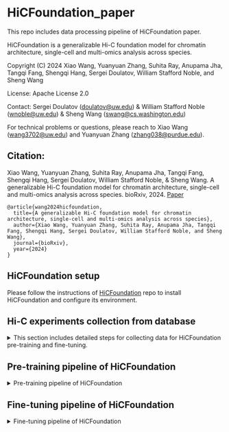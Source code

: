 # HiCFoundation_paper

This repo includes data processing pipeline of HiCFoundation paper. 

HiCFoundation is a generalizable Hi-C foundation model for chromatin architecture, single-cell and multi-omics analysis across species.

Copyright (C) 2024 Xiao Wang, Yuanyuan Zhang, Suhita Ray, Anupama Jha, Tangqi Fang, Shengqi Hang, Sergei Doulatov, William Stafford Noble, and Sheng Wang

License: Apache License 2.0

Contact:  Sergei Doulatov (doulatov@uw.edu) & William Stafford Noble (wnoble@uw.edu) & Sheng Wang (swang@cs.washington.edu)

For technical problems or questions, please reach to Xiao Wang (wang3702@uw.edu) and Yuanyuan Zhang (zhang038@purdue.edu).

## Citation:
Xiao Wang, Yuanyuan Zhang, Suhita Ray, Anupama Jha, Tangqi Fang, Shengqi Hang, Sergei Doulatov, William Stafford Noble, & Sheng Wang. A generalizable Hi-C foundation model for chromatin architecture, single-cell and multi-omics analysis across species. bioRxiv, 2024. [Paper](https://www.biorxiv.org/content/10.1101/2024.12.16.628821)
<br>
```
@article{wang2024hicfoundation,   
  title={A generalizable Hi-C foundation model for chromatin architecture, single-cell and multi-omics analysis across species},   
  author={Xiao Wang, Yuanyuan Zhang, Suhita Ray, Anupama Jha, Tangqi Fang, Shengqi Hang, Sergei Doulatov, William Stafford Noble, and Sheng Wang},    
  journal={bioRxiv},    
  year={2024}    
}   
```

## HiCFoundation setup
Please follow the instructions of [HiCFoundation](https://github.com/Noble-Lab/HiCFoundation) repo to install HiCFoundation and configure its environment.


## Hi-C experiments collection from database

<details>
<summary>This section includes detailed steps for collecting data for HiCFoundation pre-training and fine-tuning. </summary>

### 1. All Hi-C experiments downloading
Please follow the instructions in [notebook](notebooks/pretrain_data.ipynb) to download the .hic data needed for pre-training or other purposes. <br>
To use such data for pre-training like HiCFoundation, please see [Pre-training section](#Pre-training-pipeline-of-HiCFoundation) to use the downloaded data for pre-training purposes.

### 2. Data for fine-tuning of reproducibility task
Please follow the instructions in [notebook](notebooks/reproducibility_data.ipynb) to download the needed files for reproducibility task. <br>
To further convert those files to .hic file for further processing, please check the 
[4DN_pipeline](https://github.com/4dn-dcic/docker-4dn-hic) to convert .bam/.pairs file to .hic file for further processing. <br>
To use such data for fine-tuning HiCFoundation, please see [Fine-tuning section](#fine-tuning-pipeline-of-hicfoundation) to use the downloaded data for fine-tuning purposes.

### 3. Data for fine-tuning of chromatin loop detection task
Please follow the instructions in [notebook](notebooks/loop_data.ipynb) to download the needed files for loop detection task. <br>
To further convert those files to .hic file for further processing, please check the 
[4DN_pipeline](https://github.com/4dn-dcic/docker-4dn-hic) to convert .bam/.pairs file to .hic file for further processing. <br>
To use such data for fine-tuning HiCFoundation, please see [Fine-tuning section](#fine-tuning-pipeline-of-hicfoundation) to use the downloaded data for fine-tuning purposes.

### 4. Data for fine-tuning of resolution enhancement task
Please follow the instructions in [notebook](notebooks/resolution_data.ipynb) to download the needed files for resolution enhancement task. <br>
To use such data for fine-tuning HiCFoundation, please see [Fine-tuning section](#fine-tuning-pipeline-of-hicfoundation) to use the downloaded data for fine-tuning purposes.

### 5. Data for fine-tuning of epigenomic assay profiling task
Please follow the instructions in [notebook](notebooks/epigenomic_data.ipynb) to download the needed files for epigenomic profiling task. <br>
To use such data for fine-tuning HiCFoundation, please see [Fine-tuning section](#fine-tuning-pipeline-of-hicfoundation) to use the downloaded data for fine-tuning purposes.

### 6. Data for fine-tuning of single-cell Hi-C analysis



### 7. Download multi-species Hi-C dataset
Please follow the instructions in [notebook](notebooks/multispecies_data.ipynb) to download the needed files for multi-species analysis. <br>
Then please run inference on the processed .pkl file following instructions in [HiCFoundation](https://github.com/Noble-Lab/HiCFoundation/tree/main#inference-of-fine-tuned-hicfoundation) repo.


### 8. Download HSPC and neutrophil data
The related Hi-C files can be downloaded from [GEO website](https://www.ncbi.nlm.nih.gov/geo/query/acc.cgi?acc=GSE174533). <br>
For example, you can download the HSPC control Hi-C files from [link](https://www.ncbi.nlm.nih.gov/geo/download/?acc=GSE174533&format=file&file=GSE174533%5F1%2DC11%2DCB1%2E2%2DC11%2DCB2%2Emerge%2Ehic). <br>
Then please run inference on the .hic file following instructions in [HiCFoundation](https://github.com/Noble-Lab/HiCFoundation/tree/main#inference-of-fine-tuned-hicfoundation) repo.

</details>

## Pre-training pipeline of HiCFoundation

<details>
<summary>Pre-training pipeline of HiCFoundation</summary>

### 1. Download Hi-C data from database
Please check [1. All Hi-C experiments downloading](#1-all-hi-c-experiments-downloading) to download all Hi-C data for pre-training purposes.

### 2. Convert different formats to pickle array file
We can support the Hi-C experiments recorded in the following format. Please use the following script under ``utils`` directory to convert them into .pkl file for further processing. 
- .hic file: Please use [hic2array.py](utils/hic2array.py) script to convert all cis, trans contact to .pkl file.
- .cool file: Please use [cool2array.py](utils/cool2array.py) script to convert all cis, trans contact to .pkl file.
- .pairs file: Please user [pairs2array.py](utils/pairs2array.py) script to convert all contact to .pkl file.

All the instructions in run is included in the script. You can simply run the following command to get instructions for each converting script:
```
python3 [script.py]
```
Then you can see detailed instructions in the command line. <br>
We used 5kb resolution for pre-training to include more data for training.

### 3. Generate submatrix from .pkl file
Please run the following command to generate submatrices from ,pkl file:
```
python3 utils/scan_array.py --input_pkl_path [pkl_path] --input_row_size 448 \
    --input_col_size 448 --stride_row 224 --stride_col 224 \
    --output_dir [output_dir] --filter_threshold 0.01
```
- pkl_path: str, input pickle path
- output_dir: str, output directory
- filter_threshold: float, the threshold to filter out the submatrices with too many zeros. Here we filtered submatrices that did not have 1% entries have nonzero reads.

The suggested submatrices output of each pkl should be put under the ``output_dir/[hic_id]``, that can be easily processed by the pre-training framework in [HiCFoundation](https://github.com/Noble-Lab/HiCFoundation) repo.

### 4. Pre-training of HiCFoundation
After preparing the data, please follow the pre-training framework instructions on [HiCFoundation](https://github.com/Noble-Lab/HiCFoundation).  <br>
Then you can train HiCFoundation from scratch.


</details>

## Fine-tuning pipeline of HiCFoundation

<details>
<summary>Fine-tuning pipeline of HiCFoundation</summary>

### 1. Download the data from database
Please follow the instructions to download data for different tasks of HiCFoundation.
- [Reproducibility task](#hi-c-experiments-collection-from-database).
- [Chromatin loop detection task](#hi-c-experiments-collection-from-database).
- [Resolution enhancement task](#hi-c-experiments-collection-from-database).
- [Epigenomic assay profiling task](#hi-c-experiments-collection-from-database).
- [Single-cell Hi-C analysis](#hi-c-experiments-collection-from-database).
They are under different sections in the [dataset collection section](#hi-c-experiments-collection-from-database). Please check corresponding section for more details.

### 2. Convert the data to submatrix for fine-tuning
The submatrices should be saved in .pkl format for HiCFoundation fine-tuning framework processing. <br>
```
"input": the input Hi-C/scHi-C matrix in scipy.sparse or numpy.array format, shape: (M,N);
"input_count": the total count of Hi-C expriment, should be a float scalar value;  (optional)
"2d_target": the output Hi-C/scHi-C matrix in scipy.sparse or numpy.array format, shape: (M,N); (optional)
"embed_target": the embedding 1D vector in numpy.array format, shape: (512);  (optional)
"1d_target": the 1D target vector in numpy.array format, shape: (M); (optional)
```


#### 2.1 Convert Hi-C files in .pkl format
First convert all .hic files to .pkl files using specified resolution.
```
python3 utils/hic2array.py {input_hic} {output_pkl} {resolution} 0 2
```
- {input_hic} is the input Hi-C file path
- {output_pkl} is the converted .pkl file path
- {Resolution} is the resolution for analysis (integer). 25000 (25kb) for the reproducibility task, 10000 (10kb) for resolution enhancement/loop detection task, 1000 (1kb) for epigenomic assay task, 1000000 (1 Mb) for single-cell analysis
- 0 indicates None normalization applied, 2 indicates saving cis-contact in scipy.sparse coo_matrix format.


#### 2,2 Generate submatrix for different tasks
For reproducibility/loop/resolution/single-cell task, please run the following command line to generate submatrices.
```
python3 utils/scan_array_diag.py --input_pkl_path [pkl_path] --input_row_size 224 \
    --input_col_size 224 --stride 20 \
    --output_dir [output_dir] 
```
This script will generate many submatrices for fine-tuning of different tasks. 
- [pkl_path]: The processed pkl file generated from last step.
- [output_dir]: The output directory 

For epigenomic assay profiling task, please run the following command line to generate submatrices.<br>
```
python3 utils/scan_array_diag_center.py --input_pkl_path [pkl_path] --input_row_size 128 \
    --input_col_size 4000 --stride 32 \
    --output_dir [output_dir] 
```
Here we need to make sure the training samples of the center of columns in the submatrices corresponds to the center of the diagonal line.


#### 2.3 Modify submatrix information with labels
##### 2.3.1 Reproducibility analysis
No further labels are needed. Based on [Table](data/Supplementary_Table_hicfoundation.xlsx) Sup3 sheet, embeddings of any submatrix from BR should be similar, while from NR should be different. <br>
Then please integrate triplet loss in [loss_function](https://github.com/Noble-Lab/HiCFoundation/blob/main/finetune/loss.py) in [HiCFoundation](https://github.com/Noble-Lab/HiCFoundation) repo.
```
import torch.nn as nn
import torch.nn.functional as F
criterion =  nn.TripletMarginWithDistanceLoss(
         distance_function=lambda x, y: 1.0 - F.cosine_similarity(x, y),margin=1.0)
loss = criterion(anchor, positive, negative)
```
where the anchor, positive, negative are the embeddings of BR1, BR2 and NR.

##### 2.3.2 Chromatin loop detection
Please first run HiCCUPs to call loops at each BR separately by taking the processed .hic file as input.
```
python3 utils/hiccups_loop.py [hicFile] [output_dir] [resolution]
```
- [hicFile] is the processed .hic file from .bam/.pairs file (illustrated in [dataset preparing section](#hi-c-experiments-collection-from-database))
- [output_dir] is the output dir to store the detected loops in .bedpe format
- [resolution] specified resolution to run, can be choice of 5000 (5kb), 10000 (10kb) and 25000 (25kb).

Then you can merge the loop calls from two BRs, and use the consensus loop to train the model. <br>
To merge the loop calls, please run the following command
```
python3 utils/merge_BRloop.py [BR1_loop.bedpe] [BR2_loop.bedpe] [resolution] [output.bedpe]
```
- [BR1_loop.bedpe] is the hiccups loop call from BR1.hic, which stored in ``merged_loops.bedpe`` in your specified directory.
- [BR2_loop.bedpe] is the hiccups loop call from BR2.hic, which stored in ``merged_loops.bedpe`` in your specified directory.
- [resolution] is the resolution of loop calls, can be choice of 5000 (5kb), 10000 (10kb) and 25000 (25kb).
- [output.bedpe] is the specified path to store the consensus loop

You can then use the [output.bedpe] to modify each submatrce's "2d_target" key in .pkl file.
In our setting, we assigned We the neighboring 5×5 pixels (50 kb×50 kb at 10kb resolution) of the loop calls as pixel-wise loop labels. <br>
You can modify the [assign_label](utils/loop_assignment.py) function to assign pixel-level loop target for model's training.

##### 2.3.3 Resolution enhancement detection (bulk/single-cell)
Here the input should be downsampled submatrix, the output should be the original submatrix. <br>
The 1st step is to get the downsampled pair of a Hi-C experiment. You can do by the following command:
```
python3 utils/downsample_pkl.py [input.pkl] [downsample.pkl] [downsample_ratio]
```
- [input.pkl] the input pickle that includes all Hi-C information, which is processed in [dataset collection section](#hi-c-experiments-collection-from-database) by converting .hic/.cool/.pairs data.
- [downsample.pkl] the output pickle that included ddownsampled Hi-C information.
- [downsample_ratio] the downsample ratio applied to the Hi-C.

Then you can moidfy [scan_array_diag.py](utils/scan_array_diag.py) function to scan across [input.pkl] and [downsample.pkl], then the submatrices from [input.pkl] should be saved into ``2d_target`` key, and the submatrices from [downsample.pkl] should be saved into ``input`` key.


##### 2.3.4 Epigenomic assay profiling
After collecting the .bigWig files of different epigenomic assays, please first convert them into .pkl file for further processing.
```
python3 utils/bigwig2array.py [input_bw] [output_pkl] [resolution]
```
[input_bw]: the input bigwig file. <br>
[output_pkl]: the output pkl file with [chrom]:[signal] format. <br>
[resolution]: the output resolution of the signal. <br>
Here our resolution for epigenomic assay is 1000 (1kb).

After obtaining the epigenomic .pkl file, then please update "1d_target" key in the submatrix's pkl file. You can simply update the [script](utils/scan_array_diag_center.py) to also get the corresponding 1D signal from the epigenomic .pkl file and save it to the "1d_target" key in the submatrix .pkl file.


### 3. Finetune HiCFoundation using training data

Using the prepared submatrix .pkl files, please follow the instructions on [Fine-tuning framework of HiCFoundation](https://github.com/Noble-Lab/HiCFoundation/tree/main?tab=readme-ov-file#fine-tuning-hicfoundation-for-new-tasks) on HiCFoundation repo to start fine-tuning HiCFoundation for specific tasks.


## Inference pipeline of HiCFoundation
For inference of HiCFoundation for different tasks, please see instructions of [inference of HiCFoundation](https://github.com/Noble-Lab/HiCFoundation/tree/main?tab=readme-ov-file#inference-of-fine-tuned-hicfoundation) on HiCFoundation repo to do inference for different tasks.



